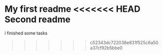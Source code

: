 My first readme
<<<<<<< HEAD
Second readme
=======
i finished some tasks
>>>>>>> c52343dc722038e831f525c6a50a37cf92b5bbe0
